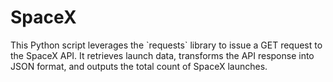 # SpaceX
This Python script leverages the \`requests\` library to issue a GET request to the SpaceX API. It retrieves launch data, transforms the API response into JSON format, and outputs the total count of SpaceX launches.
